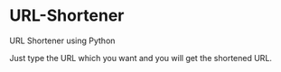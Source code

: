 # URL-Shortener
URL Shortener using Python


Just type the URL which you want and you will get the shortened URL.
